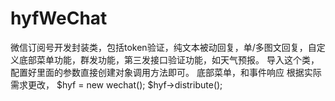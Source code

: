 # hyfWeChat
微信订阅号开发封装类，包括token验证，纯文本被动回复，单/多图文回复，自定义底部菜单功能，群发功能，第三发接口验证功能，如天气预报。
导入这个类，配置好里面的参数直接创建对象调用方法即可。
底部菜单，和事件响应 根据实际需求更改，
$hyf = new wechat();
$hyf->distribute();
